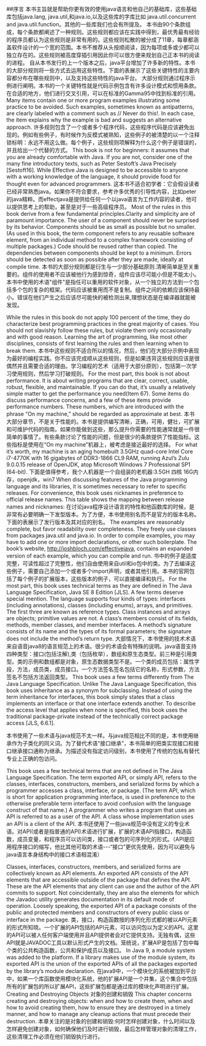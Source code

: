 ##序言
本书主旨就是帮助你更有效的使用java语言和他自己的基础库，这些基础库包括java.lang, java.util,和java.io,以及这些库的字库比如  java.util.concurrent and java.util.function。其他的一些库我们也会有所提及。
本书由90个条款组成，每个条款都阐述了一种规则。这些规则都应该在实践中得到，最优秀最有经验的程序员都认为这些规则是非常有用的。这些规则松散的被分成了11章，每章都涵盖软件设计的一个宽的范围。本书不推荐从头按顺阅读，因为每项或多或少都可以独立存在的。这些规则被高度穿插引用因此你可以很方便来规划自己正本书的阅读的进程。
自从本书发行的上一个版本之后，java平台增加了许多新的特性。本书的大部分规则将一些方式去运用这些特性。下面的表展示了这些关键特性的主要内容都分布在哪些规则中，以及支持这些特性的java平台。
大部分规则通过程序示例进行阐明。本书的一个关键特性就是代码示例包含有许多设计模式和惯用条款。在合适的地方，他们进行交叉引用，可以在标准的Gamma95中找到标准的引用。
   Many items contain one or more program examples illustrating some practice to be avoided. Such examples, sometimes known as antipatterns, are clearly labeled with a comment such as // Never do this!. In each case, the item explains why the example is bad and suggests an alternative approach.
   许多规则包含了一个或者多个程序代码，这些程序代码是应该避免出现的。例如有些例子，有时候作为反模式被熟知，这些例子的被清楚的以一个注释锁标明：永远不用这么做。每个例子，这些规则项解释为什么这个例子是错误的，并且给出一个代替的方式。
   This book is not for beginners: it assumes that you are already comfortable
with Java. If you are not, consider one of the many fine introductory texts, such as Peter Sestoft’s Java Precisely [Sestoft16]. While Effective Java is designed to be accessible to anyone with a working knowledge of the language, it should provide
food for thought even for advanced programmers.
   这本书不适合初学者：它会假设读者已经非常熟悉java。如果你不符合要求，参考许多优秀的引导性内容，比如peter的java精粹。而effectjava是提供给任何一个以java语言为工作内容的读者，他可以提供思考上的帮助，甚至是对于一些高级程序员。
   Most of the rules in this book derive from a few fundamental principles.Clarity and simplicity are of paramount importance. The user of a component should never be surprised by its behavior. Components should be as small as possible but no smaller. (As used in this book, the term component refers to any reusable software element, from an individual method to a complex framework consisting of multiple packages.) Code should be reused rather than copied. The dependencies between components should be kept to a minimum. Errors should be detected as soon as possible after they are made, ideally at compile time.
   本书的大部分规则都是衍生与一少部分基础原则.清晰简单是至关重要的。组件的使用者不应该被他行为感到惊奇，组件应该尽可能小但是不能太小。本书中使用的术语"组件"是指任可以重用的软件对象，从一个独立的方法到一个包括多个包的复杂的框架。代码应该被重用而不是复制。组件之间的依赖应该保持最小。错误在他们产生之后应该尽可能快的被检测出来,理想状态是在编译器就能被发现。

   While the rules in this book do not apply 100 percent of the time, they do
characterize best programming practices in the great majority of cases. You
should not slavishly follow these rules, but violate them only occasionally and
with good reason. Learning the art of programming, like most other disciplines,
consists of first learning the rules and then learning when to break them.
   本书中这些规则不适合所以的情况，然后，他们在大部分示例中表现为最好的编程实践。你不应该完成顺从这些规则，但是如果违背这些规则应该是很偶然并且需要合适的理由。学习编程的艺术（适用于大部分原则），包括第一次学习使用规则，然后学习打破规则。
   For the most part, this book is not about performance. It is about writing
programs that are clear, correct, usable, robust, flexible, and maintainable. If you can do that, it’s usually a relatively simple matter to get the performance you need(Item 67). Some items do discuss performance concerns, and a few of these items provide performance numbers. These numbers, which are introduced with the
phrase “On my machine,” should be regarded as approximate at best.
   本书大部分章节，不是关于性能的。本书是提供编写清晰，正确，可用，健壮，可扩展和可维护代码的指南。如果你能做到这些，那么提升你需要的性能通常就是一件很简单的事情了。有些条款讨论了性能的问题，但是很少的条款提供了性能指标。这些指标是使用在“On my machine”机器上，被考虑是接近最好的选择。
   For what it’s worth, my machine is an aging homebuilt 3.5GHz quad-core
Intel Core i7-4770K with 16 gigabytes of DDR3-1866 CL9 RAM, running Azul’s
Zulu 9.0.0.15 release of OpenJDK, atop Microsoft Windows 7 Professional SP1
(64-bit).
   下面是值得参考，我个人机器是一个自组装的老机器:3.5GH 四核 16G内存，openjdk，win7
When discussing features of the Java programming language and its libraries,
it is sometimes necessary to refer to specific releases. For convenience, this book
uses nicknames in preference to official release names. This table shows the mapping between release names and nicknames:
   在讨论java程序设计语言的特性和他函数库的时候，是非常有必要明确一下发型版本。为了方便，本书使用别名而不是官方的版本名称。下面的表展示了发行版本及其对应的别名。
   The examples are reasonably complete, but favor readability over completeness.
They freely use classes from packages java.util and java.io. In order to
compile examples, you may have to add one or more import declarations, or other
such boilerplate. The book’s website, http://joshbloch.com/effectivejava,
contains an expanded version of each example, which you can compile and run.
   书中的例子是适度完整，可读性超过了完整性，他们自由使用来自util和io包中的类。为了去编译这些例子，需要自己添加一个或者多个import声明，或者其他引用。本书的官网包括了每个例子的扩展版本，这些版本的例子，可以直接编译和执行。
    For the most part, this book uses technical terms as they are defined in The
Java Language Specification, Java SE 8 Edition [JLS]. A few terms deserve
special mention. The language supports four kinds of types: interfaces (including
annotations), classes (including enums), arrays, and primitives. The first three are known as reference types. Class instances and arrays are objects; primitive values are not. A class’s members consist of its fields, methods, member classes, and member interfaces. A method’s signature consists of its name and the types of its formal parameters; the signature does not include the method’s return type.
   大部情况下，本书使用的技术术语来自语音java8的语言规范上的术语。很少的术语会有特殊的说明。java语音支持四种类型：接口(包括注解),类（包括枚举），数组和原生态类型。前三种是引用类型。类的示例和数组都是对象，原生态数据类型不是。一个类的成员包括：属性字段，方法，成员类，成员接口。一个方法签名签名包括它的名称，形式参数，方法签名不包括方法返回类型。
This book uses a few terms differently from The Java Language Specification.
Unlike The Java Language Specification, this book uses inheritance as a synonym
for subclassing. Instead of using the term inheritance for interfaces, this book simply states that a class implements an interface or that one interface extends
another. To describe the access level that applies when none is specified, this book uses the traditional package-private instead of the technically correct package access [JLS, 6.6.1].

  本书使用了一些术语与java规范不太一样。与java规范相比不同的是，本书使用继承作为子类化的同义词。为了替代术语“接口继承”，本书简单的把类实现接口和接口继承接口通称为继承。为描述没有指定访问级别，本书使用了传统的包私有替代专业上正确的包访问。

This book uses a few technical terms that are not defined in The Java Language
Specification. The term exported API, or simply API, refers to the classes,
interfaces, constructors, members, and serialized forms by which a programmer
accesses a class, interface, or package. (The term API, which is short for application programming interface, is used in preference to the otherwise preferable term interface to avoid confusion with the language construct of that name.) A programmer who writes a program that uses an API is referred to as a user of the API. A class whose implementation uses an API is a client of the API.
本书还使用了一些java规范中没有定义的专业术语。对API(或者是指普通的API)术语进行扩展，扩展的术语API指接口，构造函数，成员变量，和程序员可以访问类，接口或者包的可序列化的形式。（API是应用程序接口的缩写，他比其他可取的术语---“接口”更优先使用，因为可以避免与java语言本身结构中的接口术语相混淆）

Classes, interfaces, constructors, members, and serialized forms are collectively known as API elements. An exported API consists of the API elements that are accessible outside of the package that defines the API. These are the API elements that any client can use and the author of the API commits to support. Not coincidentally, they are also the elements for which the Javadoc utility generates documentation in its default mode of operation. Loosely speaking, the exported API of a package consists of the public and protected members and constructors of every public class or interface in the package.
类，接口，构造函数按的序列化形式都的被以API元素的形式所知晓。一个扩展的API包括的API元素，可以访问包以为定义的API。这里的API可以被人任何客户端使用并且API提供者会对它提供支持。无独有偶，这些API就是JAVADOC工具以默认形式产生的文档。笼统说，扩展AIP是包括了包中每个类的公共构造函数，公共和保护成员以及接口。
In Java 9, a module system was added to the platform. If a library makes use of the module system, its exported API is the union of the exported APIs of all the packages exported by the library’s module declaration.
在java9中，一个模块化的系统被加到平台中，如果一个库函数使用模块化系统，他的扩展API是一个并集，这个集合中包括所有的扩展包的所以扩展API，这些扩展包都是通过库的模块化声明进行扩展。
Creating and Destroying Objects
对象的创建和销毁
This chapter concerns creating and destroying objects: when and how to create
them, when and how to avoid creating them, how to ensure they are destroyed in a
timely manner, and how to manage any cleanup actions that must precede their
destruction.
本章关注的是对象的创建和销毁:何时怎样创建对象，什么时间以及怎样避免创建对象，如何确保他们及时进行销毁，最后怎样管理对象的清理工作，这些清理工作必须在他们销毁执行进行。
